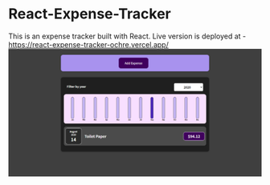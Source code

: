 # React-Expense-Tracker
This is an expense tracker built with React.
Live version is deployed at - https://react-expense-tracker-ochre.vercel.app/ 
![Live Screen Capture](https://github.com/akshit-dev101/React-Expense-Tracker/blob/main/public/Live-ScreenCapture.png)
